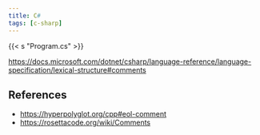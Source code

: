 ```yaml
---
title: C#
tags: [c-sharp]
---
```


{{< s "Program.cs" >}}

<https://docs.microsoft.com/dotnet/csharp/language-reference/language-specification/lexical-structure#comments>

## References

- <https://hyperpolyglot.org/cpp#eol-comment>
- <https://rosettacode.org/wiki/Comments>
